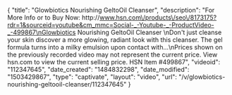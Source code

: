 {
    "title": "Glowbiotics Nourishing GeltoOil Cleanser",
    "description": "For More Info or to Buy Now: http:\/\/www.hsn.com\/products\/seo\/8173175?rdr=1&sourceid=youtube&cm_mmc=Social-_-Youtube-_-ProductVideo-_-499867\nGlowbiotics Nourishing GeltoOil Cleanser \nDon't just cleanse your skin  discover a more glowing, radiant look with this cleanser. The gel formula turns into a milky emulsion upon contact with...\nPrices shown on the previously recorded video may not represent the current price.  View hsn.com to view the current selling price. HSN Item #499867",
    "videoid": "112347645",
    "date_created": "1484832298",
    "date_modified": "1503429867",
    "type": "captivate",
    "layout": "video",
    "url": "\/v\/glowbiotics-nourishing-geltooil-cleanser\/112347645"
}